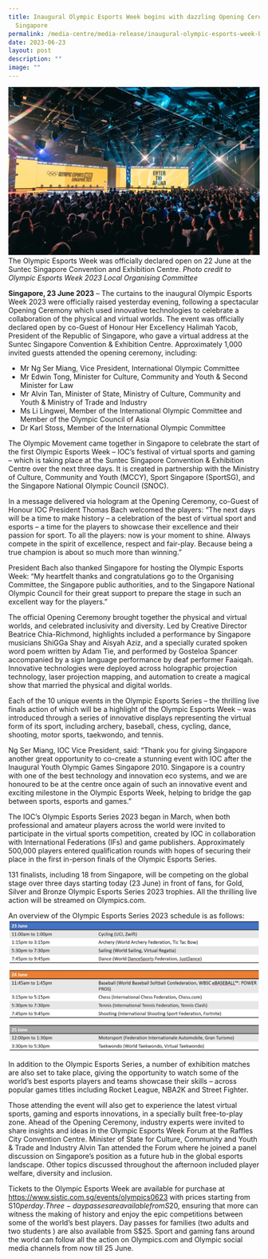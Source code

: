 ```yaml
---
title: Inaugural Olympic Esports Week begins with dazzling Opening Ceremony in
  Singapore
permalink: /media-centre/media-release/inaugural-olympic-esports-week-begins-with-dazzling-opening-ceremony/
date: 2023-06-23
layout: post
description: ""
image: ""
---
```

![oew-2023-opening-ceremony](/images/Media%20Centre/Media%20Release/2023/June/OEW%202023/22-jun-oew-2023-opening-ceremony.jpg)
The Olympic Esports Week was officially declared open on 22 June at the Suntec Singapore Convention and Exhibition Centre. *Photo credit to Olympic Esports Week 2023 Local Organising Committee*

**Singapore, 23 June 2023** – The curtains to the inaugural Olympic Esports Week 2023 were officially raised yesterday evening, following a spectacular Opening Ceremony which used innovative technologies to celebrate a collaboration of the physical and virtual worlds. The event was officially declared open by co-Guest of Honour Her Excellency Halimah Yacob, President of the Republic of Singapore, who gave a virtual address at the Suntec Singapore Convention & Exhibition Centre. Approximately 1,000 invited guests attended the opening ceremony, including:

* Mr Ng Ser Miang, Vice President, International Olympic Committee 
* Mr Edwin Tong, Minister for Culture, Community and Youth & Second Minister for Law
* Mr Alvin Tan, Minister of State, Ministry of Culture, Community and Youth & Ministry of Trade and Industry
* Ms Li Lingwei, Member of the International Olympic Committee and Member of the Olympic Council of Asia
* Dr Karl Stoss, Member of the International Olympic Committee

The Olympic Movement came together in Singapore to celebrate the start of the first Olympic Esports Week – IOC’s festival of virtual sports and gaming – which is taking place at the Suntec Singapore Convention & Exhibition Centre over the next three days. It is created in partnership with the Ministry of Culture, Community and Youth (MCCY), Sport Singapore (SportSG), and the Singapore National Olympic Council (SNOC). 

In a message delivered via hologram at the Opening Ceremony, co-Guest of Honour IOC President Thomas Bach welcomed the players: “The next days will be a time to make history – a celebration of the best of virtual sport and esports – a time for the players to showcase their excellence and their passion for sport. To all the players: now is your moment to shine. Always compete in the spirit of excellence, respect and fair-play. Because being a true champion is about so much more than winning.”  

President Bach also thanked Singapore for hosting the Olympic Esports Week: “My heartfelt thanks and congratulations go to the Organising Committee, the Singapore public authorities, and to the Singapore National Olympic Council for their great support to prepare the stage in such an excellent way for the players.” 

The official Opening Ceremony brought together the physical and virtual worlds, and celebrated inclusivity and diversity. Led by Creative Director Beatrice Chia-Richmond, highlights included a performance by Singapore musicians ShiGGa Shay and Aisyah Aziz, and a specially curated spoken word poem written by Adam Tie, and performed by Gosteloa Spancer accompanied by a sign language performance by deaf performer Faaiqah. Innovative technologies were deployed across holographic projection technology, laser projection mapping, and automation to create a magical show that married the physical and digital worlds. 

Each of the 10 unique events in the Olympic Esports Series – the thrilling live finals action of which will be a highlight of the Olympic Esports Week – was introduced through a series of innovative displays representing the virtual form of its sport, including archery, baseball, chess, cycling, dance, shooting, motor sports, taekwondo, and tennis. 

Ng Ser Miang, IOC Vice President, said: “Thank you for giving Singapore another great opportunity to co-create a stunning event with IOC after the Inaugural Youth Olympic Games Singapore 2010. Singapore is a country with one of the best technology and innovation eco systems, and we are honoured to be at the centre once again of such an innovative event and exciting milestone in the Olympic Esports Week, helping to bridge the gap between sports, esports and games.” 

The IOC’s Olympic Esports Series 2023 began in March, when both professional and amateur players across the world were invited to participate in the virtual sports competition, created by IOC in collaboration with International Federations (IFs) and game publishers. Approximately 500,000 players entered qualification rounds with hopes of securing their place in the first in-person finals of the Olympic Esports Series. 

131 finalists, including 18 from Singapore, will be competing on the global stage over three days starting today (23 June) in front of fans, for Gold, Silver and Bronze Olympic Esports Series 2023 trophies. All the thrilling live action will be streamed on Olympics.com. 

An overview of the Olympic Esports Series 2023 schedule is as follows:
![](/images/Media%20Centre/Media%20Release/2023/June/OEW%202023/oes-2023-line-up.jpg)

In addition to the Olympic Esports Series, a number of exhibition matches are also set to take place, giving the opportunity to watch some of the world’s best esports players and teams showcase their skills – across popular games titles including Rocket League, NBA2K and Street Fighter.

Those attending the event will also get to experience the latest virtual sports, gaming and esports innovations, in a specially built free-to-play zone. Ahead of the Opening Ceremony, industry experts were invited to share insights and ideas in the Olympic Esports Week Forum at the Raffles City Convention Centre. Minister of State for Culture, Community and Youth & Trade and Industry Alvin Tan attended the Forum where he joined a panel discussion on Singapore’s position as a future hub in the global esports landscape. Other topics discussed throughout the afternoon included player welfare, diversity and inclusion.

Tickets to the Olympic Esports Week are available for purchase at https://www.sistic.com.sg/events/olympics0623 with prices starting from S$10 per day. Three-day passes are available from S$20, ensuring that more can witness the making of history and enjoy the epic competitions between some of the world’s best players. Day passes for families (two adults and two students ) are also available from S$25. Sport and gaming fans around the world can follow all the action on Olympics.com and Olympic social media channels from now till 25 June.
